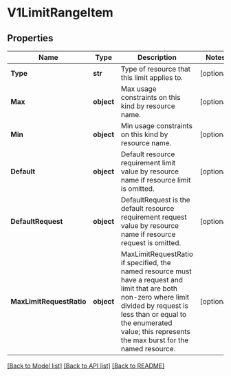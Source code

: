 # V1LimitRangeItem

## Properties
Name | Type | Description | Notes
------------ | ------------- | ------------- | -------------
**Type** | **str** | Type of resource that this limit applies to. | [optional] 
**Max** | **object** | Max usage constraints on this kind by resource name. | [optional] 
**Min** | **object** | Min usage constraints on this kind by resource name. | [optional] 
**Default** | **object** | Default resource requirement limit value by resource name if resource limit is omitted. | [optional] 
**DefaultRequest** | **object** | DefaultRequest is the default resource requirement request value by resource name if resource request is omitted. | [optional] 
**MaxLimitRequestRatio** | **object** | MaxLimitRequestRatio if specified, the named resource must have a request and limit that are both non-zero where limit divided by request is less than or equal to the enumerated value; this represents the max burst for the named resource. | [optional] 

[[Back to Model list]](../README.md#documentation-for-models) [[Back to API list]](../README.md#documentation-for-api-endpoints) [[Back to README]](../README.md)


